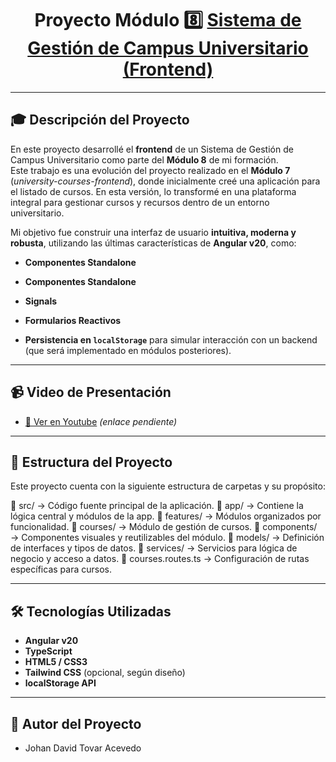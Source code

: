 <h1 align="center">Proyecto Módulo 8️⃣ <a href="#" target="blank">Sistema de Gestión de Campus Universitario (Frontend)</a></h1>

---

## 🎓 Descripción del Proyecto

En este proyecto desarrollé el **frontend** de un Sistema de Gestión de Campus Universitario como parte del **Módulo 8** de mi formación.  
Este trabajo es una evolución del proyecto realizado en el **Módulo 7** (*university-courses-frontend*), donde inicialmente creé una aplicación para el listado de cursos. En esta versión, lo transformé en una plataforma integral para gestionar cursos y recursos dentro de un entorno universitario.

Mi objetivo fue construir una interfaz de usuario **intuitiva, moderna y robusta**, utilizando las últimas características de **Angular v20**, como:

- **Componentes Standalone**

- **Componentes Standalone**
- **Signals**
- **Formularios Reactivos**
- **Persistencia en `localStorage`** para simular interacción con un backend (que será implementado en módulos posteriores).

---

## 📹 Video de Presentación  
- [🎥 Ver en Youtube](#) *(enlace pendiente)*

---

## 📂 Estructura del Proyecto

Este proyecto cuenta con la siguiente estructura de carpetas y su propósito:

📁 src/ → Código fuente principal de la aplicación.
📁 app/ → Contiene la lógica central y módulos de la app.
📁 features/ → Módulos organizados por funcionalidad.
📁 courses/ → Módulo de gestión de cursos.
📁 components/ → Componentes visuales y reutilizables del módulo.
📁 models/ → Definición de interfaces y tipos de datos.
📁 services/ → Servicios para lógica de negocio y acceso a datos.
📄 courses.routes.ts → Configuración de rutas específicas para cursos.

---

## 🛠️ Tecnologías Utilizadas

- **Angular v20**
- **TypeScript**
- **HTML5 / CSS3**
- **Tailwind CSS** (opcional, según diseño)
- **localStorage API**

---

## 👤 Autor del Proyecto
- Johan David Tovar Acevedo


